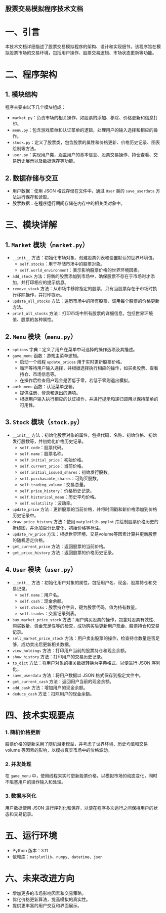 
## 股票交易模拟程序技术文档

# 一、引言
本技术文档详细描述了股票交易模拟程序的架构、设计和实现细节。该程序旨在模拟股票市场的交易环境，包括用户操作、股票交易逻辑、市场状态更新等功能。

# 二、程序架构

## 1. 模块结构
程序主要由以下几个模块组成：
- `market.py`：负责市场的相关操作，如股票的添加、移除、价格更新和信息打印。
- `menu.py`：包含游戏菜单和认证菜单的逻辑，处理用户的输入选择和相应的操作。
- `stock.py`：定义了股票类，包含股票的属性和价格更新、价格历史记录、图表绘制等方法。
- `user.py`：实现用户类，涵盖用户的基本信息、股票交易操作、持仓查看、交易历史展示以及数据保存等功能。

## 2. 数据存储与交互
- 用户数据：使用 JSON 格式存储在文件中，通过 `User` 类的 `save_userdata` 方法进行保存和读取。
- 股票数据：在程序运行期间存储在内存中的相关类对象中。

# 三、模块详解

## 1. `Market` 模块（`market.py`）
- `__init__` 方法：初始化市场对象，创建股票列表和设置默认的世界环境值。
    - `self.stocks`：用于存储市场中的股票对象。
    - `self.world_environment`：表示影响股票价格的世界环境因素。
- `add_stock` 方法：将新的股票添加到市场中，确保股票不存在于市场时才添加，并打印相应的提示信息。
- `remove_stock` 方法：从市场中移除指定的股票，只有当股票存在于市场时执行移除操作，并打印提示。
- `update_all_stocks` 方法：遍历市场中的所有股票，调用每个股票的价格更新方法。
- `print_all_stocks` 方法：打印市场中所有股票的详细信息，包括世界环境值、股票的各种属性。

## 2. `Menu` 模块（`menu.py`）
- `options` 字典：定义了用户在菜单中可选择的操作选项及其描述。
- `game_menu` 函数：游戏主菜单逻辑。
    - 启动一个线程 `update_prices` 用于实时更新股票价格。
    - 循环等待用户输入选择，并根据选择执行相应的操作，如买卖股票、查看持仓、市场信息等。
    - 在操作后检查用户现金是否低于零，若低于零则退出模拟。
- `auth_menu` 函数：认证菜单逻辑。
    - 提供注册、登录和退出的选项。
    - 根据用户输入执行相应的认证操作，并进行提示和递归调用以保持菜单的可用性。

## 3. `Stock` 模块（`stock.py`）
- `__init__` 方法：初始化股票对象的属性，包括代码、名称、初始价格、初始发行股数等，并初始化价格历史记录。
    - `self.code`：股票代码。
    - `self.name`：股票名称。
    - `self.initial_price`：初始价格。
    - `self.current_price`：当前价格。
    - `self.initial_issued_shares`：初始发行股数。
    - `self.purchasable_shares`：可购买股数。
    - `self.trading_volume`：交易总量。
    - `self.price_history`：价格历史记录。
    - `self.historical_mean`：历史平均价格。
    - `self.volatility`：波动率。
- `update_price` 方法：更新股票的当前价格，并将时间戳和新价格添加到价格历史记录中。
- `draw_price_history` 方法：使用 `matplotlib.pyplot` 库绘制股票价格历史的折线图，并添加百分比变化、初始价格等标注。
- `update_rw_price` 方法：根据世界环境、交易volume等因素计算并更新股票的随机游走价格。
- `get_current_price` 方法：返回股票的当前价格。
- `get_price_history` 方法：返回股票的价格历史记录。

## 4. `User` 模块（`user.py`）
- `__init__` 方法：初始化用户对象的属性，包括用户名、现金、股票持仓和交易记录。
    - `self.name`：用户名。
    - `self.cash`：现金余额。
    - `self.stocks`：股票持仓字典，键为股票代码，值为持有数量。
    - `self.trades`：交易记录列表。
- `buy_market_price_stock` 方法：用户购买股票的操作，包含对股票有效性、购买数量、资金充足性等的检查，成功购买后更新用户现金、股票持仓和交易记录。
- `sell_market_price_stock` 方法：用户卖出股票的操作，检查持仓数量是否足够，成功卖出后更新相关数据。
- `view_holdings` 方法：打印用户当前的股票持仓和现金余额。
- `show_history` 方法：打印用户的交易历史记录。
- `to_dict` 方法：将用户对象的相关数据转换为字典格式，以便进行 JSON 序列化。
- `save_userdata` 方法：将用户数据以 JSON 格式保存到指定文件中。
- `get_current_cash` 方法：返回用户当前的现金余额。
- `add_cash` 方法：增加用户的现金余额。
- `deduce_cash` 方法：扣除用户的现金余额。

# 四、技术实现要点

### 1. 随机价格更新
股票价格的更新采用了随机游走模型，并考虑了世界环境、历史均值和交易 volume 等因素的影响，以模拟真实市场中的价格波动。

### 2. 并发处理
在 `game_menu` 中，使用线程来实时更新股票价格，以模拟市场的动态变化，同时不阻塞用户的操作输入和处理。

### 3. 数据序列化
用户数据使用 JSON 进行序列化和保存，以便在程序多次运行之间保持用户的状态和交易记录。

# 五、运行环境
- Python 版本：3.11
- 依赖库：`matplotlib`、`numpy`、`datetime`、`json`

# 六、未来改进方向
- 增加更多的市场影响因素和交易策略。
- 优化价格更新算法，提高模拟的真实性。
- 提供更丰富的用户交互和界面展示。

